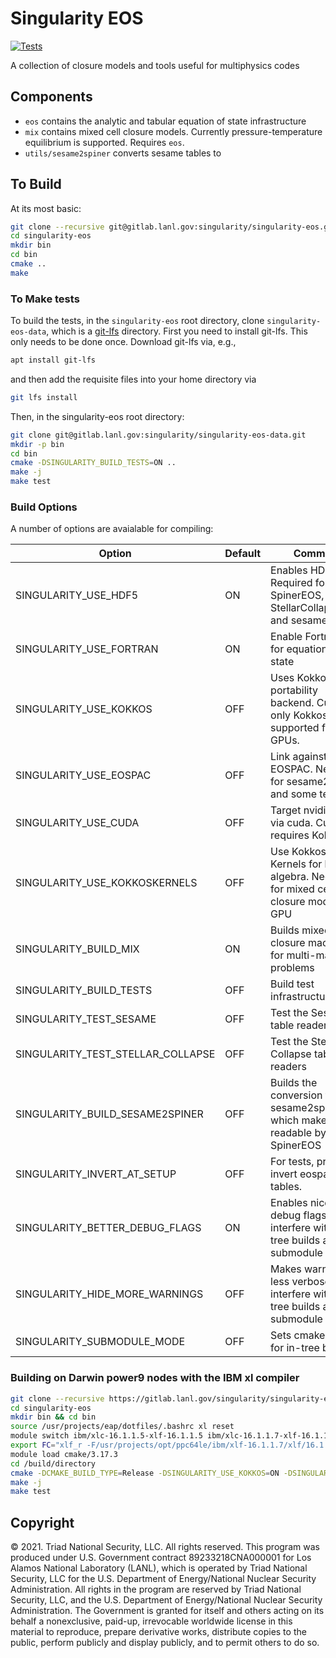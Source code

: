 Singularity EOS
===

[![Tests](https://github.com/lanl/singularity-eos/actions/workflows/tests.yml/badge.svg)](https://github.com/lanl/singularity-eos/actions/workflows/tests.yml)

A collection of closure models and tools useful for multiphysics codes

## Components

- `eos` contains the analytic and tabular equation of state infrastructure
- `mix` contains mixed cell closure models. Currently pressure-temperature equilibrium is supported. Requires `eos`.
- `utils/sesame2spiner` converts sesame tables to 

## To Build

At its most basic:
```bash
git clone --recursive git@gitlab.lanl.gov:singularity/singularity-eos.git
cd singularity-eos
mkdir bin
cd bin
cmake ..
make
```

### To Make tests

To build the tests, in the `singularity-eos` root directory, clone `singularity-eos-data`, which is a [git-lfs](https://git-lfs.github.com/) directory. First you need to install git-lfs. This only needs to be done once. Download git-lfs via, e.g.,
```bash
apt install git-lfs
```
and then add the requisite files into your home directory via
```bash
git lfs install
```

Then, in the singularity-eos root directory:
```bash
git clone git@gitlab.lanl.gov:singularity/singularity-eos-data.git
mkdir -p bin
cd bin
cmake -DSINGULARITY_BUILD_TESTS=ON ..
make -j
make test
```

### Build Options

A number of options are avaialable for compiling:

| Option                            | Default | Comment                                                                              |
| --------------------------------- | ------- | ------------------------------------------------------------------------------------ |
| SINGULARITY_USE_HDF5              | ON      | Enables HDF5. Required for SpinerEOS, StellarCollapseEOS, and sesame2spiner          |
| SINGULARITY_USE_FORTRAN           | ON      | Enable Fortran API for equation of state                                             |
| SINGULARITY_USE_KOKKOS            | OFF     | Uses Kokkos as the portability backend. Currently only Kokkos is supported for GPUs. |
| SINGULARITY_USE_EOSPAC            | OFF     | Link against EOSPAC. Needed for sesame2spiner and some tests.                        |
| SINGULARITY_USE_CUDA              | OFF     | Target nvidia GPUs via cuda. Currently requires Kokkos.                              |
| SINGULARITY_USE_KOKKOSKERNELS     | OFF     | Use Kokkos Kernels for linear algebra. Needed for mixed cell closure models on GPU   |
| SINGULARITY_BUILD_MIX             | ON      | Builds mixed cell closure machinery for multi-material problems                      |
| SINGULARITY_BUILD_TESTS           | OFF     | Build test infrastructure.                                                           |
| SINGULARITY_TEST_SESAME           | OFF     | Test the Sesame table readers                                                        |
| SINGULARITY_TEST_STELLAR_COLLAPSE | OFF     | Test the Stellar Collapse table readers                                              |
| SINGULARITY_BUILD_SESAME2SPINER   | OFF     | Builds the conversion tool sesame2spiner which makes files readable by SpinerEOS     |
| SINGULARITY_INVERT_AT_SETUP       | OFF     | For tests, pre-invert eospac tables.                                                 |
| SINGULARITY_BETTER_DEBUG_FLAGS    | ON      | Enables nicer GPU debug flags. May interfere with in-tree builds as a submodule      |
| SINGULARITY_HIDE_MORE_WARNINGS    | OFF     | Makes warnings less verbose. May interfere with in-tree builds as a submodule        |
| SINGULARITY_SUBMODULE_MODE        | OFF     | Sets cmake flags for in-tree builds                                                  |

### Building on Darwin power9 nodes with the IBM xl compiler

```bash
git clone --recursive https://gitlab.lanl.gov/singularity/singularity-eos.git
cd singularity-eos
mkdir bin && cd bin
source /usr/projects/eap/dotfiles/.bashrc xl reset
module switch ibm/xlc-16.1.1.5-xlf-16.1.1.5 ibm/xlc-16.1.1.7-xlf-16.1.1.7-gcc-7.4.0
export FC="xlf_r -F/usr/projects/opt/ppc64le/ibm/xlf-16.1.1.7/xlf/16.1.1/etc/xlf.cfg.rhel.7.8.gcc.7.4.0.cuda.10.1"
module load cmake/3.17.3
cd /build/directory
cmake -DCMAKE_BUILD_TYPE=Release -DSINGULARITY_USE_KOKKOS=ON -DSINGULARITY_USE_HDF5=ON -DSINGULARITY_USE_EOSPAC=ON -DSINGULARITY_EOSPAC_INSTALL_DIR=/usr/projects/eap/spack/spack-develop_20191010/opt/spack/linux-rhel7-power9le/xl_r-16.1.1.7-plain/eospac-6.4.0beta.2-mp6hd267l4iokwr6ght2kp5ukk5zc6vq -DSINGULARITY_BUILD_TESTS=ON ..
make -j
make test
```

## Copyright

© 2021. Triad National Security, LLC. All rights reserved.  This
program was produced under U.S. Government contract 89233218CNA000001
for Los Alamos National Laboratory (LANL), which is operated by Triad
National Security, LLC for the U.S.  Department of Energy/National
Nuclear Security Administration. All rights in the program are
reserved by Triad National Security, LLC, and the U.S. Department of
Energy/National Nuclear Security Administration. The Government is
granted for itself and others acting on its behalf a nonexclusive,
paid-up, irrevocable worldwide license in this material to reproduce,
prepare derivative works, distribute copies to the public, perform
publicly and display publicly, and to permit others to do so.
